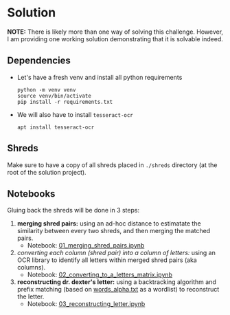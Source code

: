 # Solution

**NOTE:** There is likely more than one way of solving this challenge. However, I am providing one working solution demonstrating
that it is solvable indeed.

## Dependencies

- Let's have a fresh venv and install all python requirements
    ```
    python -m venv venv
    source venv/bin/activate
    pip install -r requirements.txt
    ```
- We will also have to install `tesseract-ocr`
    ```
    apt install tesseract-ocr
    ```

## Shreds

Make sure to have a copy of all shreds placed in `./shreds` directory (at the root of the solution project).

## Notebooks

Gluing back the shreds will be done in 3 steps:

1. **merging shred pairs:** using an ad-hoc distance to estimatate the similarity between every two shreds, and then merging the matched pairs.
    - Notebook: [01_merging_shred_pairs.ipynb](./01_merging_shred_pairs.ipynb)
2. *converting each column (shred pair) into a column of letters:* using an OCR library to identify all letters within
   merged shred pairs (aka columns).
    - Notebook: [02_converting_to_a_letters_matrix.ipynb](./02_converting_to_a_letters_matrix.ipynb)
3. **reconstructing dr. dexter's letter:**
   using a backtracking algorithm and prefix matching
   (based on [words_alpha.txt](https://github.com/dwyl/english-words/blob/master/words_alpha.txt) as a wordlist)
   to reconstruct the letter.
    - Notebook: [03_reconstructing_letter.ipynb](03_reconstructing_letter.ipynb)
